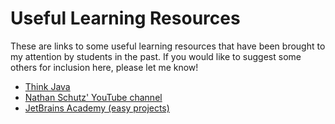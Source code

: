# Useful Learning Resources

These are links to some useful learning resources that have been brought to my attention by students in the past. If you would like to suggest some others for inclusion here, please let me know!

- [Think Java](https://books.trinket.io/thinkjava/index.html)
- [Nathan Schutz' YouTube channel](https://www.youtube.com/playlist?list=PLEH2kL-crMGEgcy0sJTn8Kmd2yZrEIDfD)
- [JetBrains Academy (easy projects)](https://hi.hyperskill.org/projects3)
